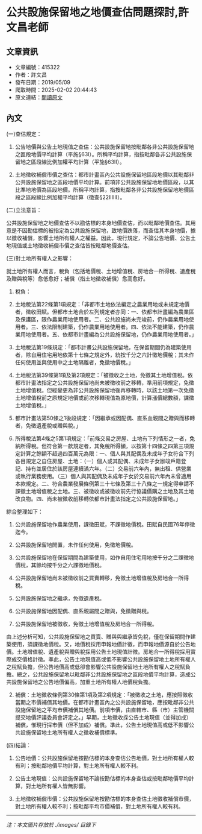 # 公共設施保留地之地價查估問題探討,許文昌老師

## 文章資訊
- 文章編號：415322
- 作者：許文昌
- 發布日期：2019/05/09
- 爬取時間：2025-02-02 20:44:43
- 原文連結：[閱讀原文](https://real-estate.get.com.tw/Columns/detail.aspx?no=415322)

## 內文
(一)查估規定：

1. 公告地價與公告土地現值之查估：公共設施保留地按毗鄰各非公共設施保留地之區段地價平均計算（平施§63Ⅰ）。所稱平均計算，指按毗鄰各非公共設施保留地之區段線比例加權平均計算（平施§63Ⅱ）。

2. 土地徵收補償市價之查估：都市計畫區內公共設施保留地區段地價以其毗鄰非公共設施保留地之區段地價平均計算。前項非公共設施保留地地價區段，以其比準地地價為區段地價。所稱平均計算，指按毗鄰各非公共設施保留地地價區段之區段線比例加權平均計算（徵查§22ⅠⅡⅢ）。

(二)立法意旨：

公共設施保留地之地價查估不以勘估標的本身地價查估，而以毗鄰地價查估。其用意是不因勘估標的被指定為公共設施保留地，致地價跌落，而查估其本身地價，據以徵收補償，影響土地所有權人之權益。因此，現行規定，不論公告地價、公告土地現值或土地徵收補償市價之查估皆按毗鄰地價查估。

(三)對土地所有權人之影響：

就土地所有權人而言，稅負（包括地價稅、土地增值稅、房地合一所得稅、遺產稅及贈與稅等）愈低愈好；補償（指土地徵收補償）愈高愈好。

1. 稅負：

1. 土地稅法第22條第1項規定：「非都市土地依法編定之農業用地或未規定地價者，徵收田賦。但都市土地合於左列規定者亦同：一、依都市計畫編為農業區及保護區，限作農業用地使用者。二、公共設施尚未完竣前，仍作農業用地使用者。三、依法限制建築，仍作農業用地使用者。四、依法不能建築，仍作農業用地使用者。五、依都市計畫編為公共設施保留地，仍作農業用地使用者。」

2. 土地稅法第19條規定：「都市計畫公共設施保留地，在保留期間仍為建築使用者，除自用住宅用地依第十七條之規定外，統按千分之六計徵地價稅；其未作任何使用並與使用中之土地隔離者，免徵地價稅。」

3. 土地稅法第39條第1項及第2項規定：「被徵收之土地，免徵其土地增值稅。依都市計畫法指定之公共設施保留地尚未被徵收前之移轉，準用前項規定，免徵土地增值稅。但經變更為非公共設施保留地後再移轉時，以該土地第一次免徵土地增值稅前之原規定地價或前次移轉現值為原地價，計算漲價總數額，課徵土地增值稅。」

4. 都市計畫法第50條之1後段規定：「因繼承或因配偶、直系血親間之贈與而移轉者，免徵遺產稅或贈與稅。」

5. 所得稅法第4條之5第1項規定：「前條交易之房屋、土地有下列情形之一者，免納所得稅。但符合第一款規定者，其免稅所得額，以按第十四條之四第三項規定計算之餘額不超過四百萬元為限：一、個人與其配偶及未成年子女符合下列各目規定之自住房屋、土地：（一）個人或其配偶、未成年子女辦竣戶籍登記、持有並居住於該房屋連續滿六年。（二）交易前六年內，無出租、供營業或執行業務使用。（三）個人與其配偶及未成年子女於交易前六年內未曾適用本款規定。二、符合農業發展條例第三十七條及第三十八條之一規定得申請不課徵土地增值稅之土地。三、被徵收或被徵收前先行協議價購之土地及其土地改良物。四、尚未被徵收前移轉依都市計畫法指定之公共設施保留地。」

綜合整理如下：

1. 公共設施保留地作農業使用，課徵田賦，不課徵地價稅。田賦自民國76年停徵迄今。

2. 公共設施保留地閒置，未作任何使用，免徵地價稅。

3. 公共設施保留地在保留期間為建築使用，如作自用住宅用地按千分之二課徵地價稅，其餘均按千分之六課徵地價稅。

4. 公共設施保留地尚未被徵收前之買賣轉移，免徵土地增值稅及房地合一所得稅。

5. 公共設施保留地之繼承，免徵遺產稅。

6. 公共設施保留地因配偶、直系親屬間之贈與，免徵贈與稅。

7. 公共設施保留地被徵收，免徵土地增值稅及房地合一所得稅。

由上述分析可知，公共設施保留地之買賣、贈與與繼承皆免稅，僅在保留期間作建築使用，須課徵地價稅。又，地價稅採用申報地價計徵，而申報地價源自於公告地價。土地增值稅、遺產稅與贈與稅採用公告土地現值計徵。房地合一所得稅採用實際成交價格計徵。準此，公告土地現值高或低不影響公共設施保留地土地所有權人之稅賦負擔，但公告地價高或低卻會影響公共設施保留地土地所有權人之稅賦負擔。總之，公共設施保留地以毗鄰非公共設施保留地之區段地價平均計算，造成公共設施保留地之公告地價偏高，加重土地所有權人地價稅負擔。

2. 補償：土地徵收條例第30條第1項及第2項規定：「被徵收之土地，應按照徵收當期之市價補償其地價。在都市計畫區內之公共設施保留地，應按毗鄰非公共設施保留地之平均市價補償其地價。前項市價，由直轄市、縣（市）主管機關提交地價評議委員會評定之。」早期，土地徵收採公告土地現值（並得加成）補償，惟現行採市價（但不加成）補償。準此，公告土地現值高或低不影響公共設施保留地土地所有權人之徵收補償標準。

(四)結論：

1. 公告地價：公共設施保留地按勘估標的本身查估公告地價，對土地所有權人較有利；按毗鄰地價平均計算，對土地所有權人較不利。

2. 公告土地現值：公共設施保留地不論按勘估標的本身查估或按毗鄰地價平均計算，對土地所有權人皆無影響。

3. 土地徵收補償市價：公共設施保留地按勘估標的本身查估土地徵收補償市價，對土地所有權人較不利；按毗鄰平均市價補償，對土地所有權人較有利。

---
*注：本文圖片存放於 ./images/ 目錄下*
